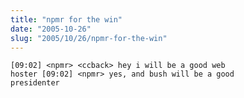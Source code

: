 ```yaml
--- 
title: "npmr for the win"
date: "2005-10-26"
slug: "2005/10/26/npmr-for-the-win"
---
```

<code>[09:02] &lt;npmr&gt; &lt;ccback&gt; hey i will be a good web hoster
[09:02] &lt;npmr&gt; yes, and bush will be a good presidenter</code>
